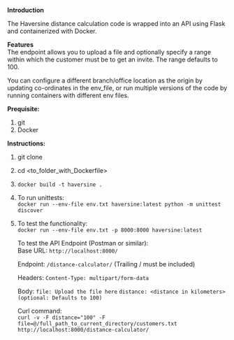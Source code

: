 **Introduction**

The Haversine distance calculation code is wrapped into an API using Flask 
and containerized with Docker.

**Features**\
The endpoint allows you to upload a file and optionally specify a range 
within which the customer must be to get an invite. The range defaults to 100.

You can configure a different branch/office location as the origin by updating 
co-ordinates in the env_file, or run multiple versions of the code by running
 containers with different env files.


**Prequisite:**
1. git
2. Docker

**Instructions:**
1. git clone <repo name> 
2. cd <to_folder_with_Dockerfile>
3. `docker build -t haversine .`
4. To run unittests:\
   `docker run --env-file env.txt haversine:latest python -m unittest 
   discover`
5. To test the functionality:\
   `docker run --env-file env.txt -p 8000:8000 haversine:latest`
   
   To test the API Endpoint (Postman or similar):\
   Base URL:
   `http://localhost:8000/`
   
   Endpoint:
   `/distance-calculator/` (Trailing / must be included)
   
   Headers:
   `Content-Type: multipart/form-data`
   
   Body:
   `file: Upload the file here`
   `distance: <distance in kilometers> (optional: Defaults to 100)`
   
   Curl command:\
   `curl -v -F distance="100" -F 
   file=@/full_path_to_current_directory/customers.txt 
   http://localhost:8000/distance-calculator/`
   
   
   
   
   
   
   

